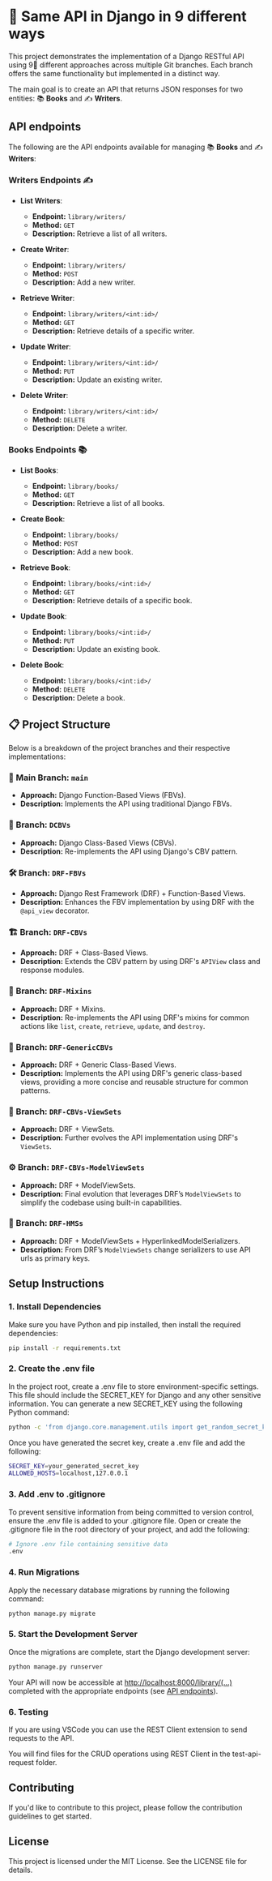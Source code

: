# 🚀 Same API in Django in 9 different ways

This project demonstrates the implementation of a Django RESTful API using 9⃣️ different approaches across multiple Git branches. Each branch offers the same functionality but implemented in a distinct way. 

The main goal is to create an API that returns JSON responses for two entities: 📚 **Books** and ✍️ **Writers**.

## API endpoints

The following are the API endpoints available for managing 📚 **Books** and ✍️ **Writers**:

### Writers Endpoints ✍️

- **List Writers**:

  - **Endpoint:** `library/writers/`
  - **Method:** `GET`
  - **Description:** Retrieve a list of all writers.

- **Create Writer**:

  - **Endpoint:** `library/writers/`
  - **Method:** `POST`
  - **Description:** Add a new writer.

- **Retrieve Writer**:

  - **Endpoint:** `library/writers/<int:id>/`
  - **Method:** `GET`
  - **Description:** Retrieve details of a specific writer.

- **Update Writer**:

  - **Endpoint:** `library/writers/<int:id>/`
  - **Method:** `PUT`
  - **Description:** Update an existing writer.

- **Delete Writer**:
  - **Endpoint:** `library/writers/<int:id>/`
  - **Method:** `DELETE`
  - **Description:** Delete a writer.

### Books Endpoints 📚

- **List Books**:

  - **Endpoint:** `library/books/`
  - **Method:** `GET`
  - **Description:** Retrieve a list of all books.

- **Create Book**:

  - **Endpoint:** `library/books/`
  - **Method:** `POST`
  - **Description:** Add a new book.

- **Retrieve Book**:

  - **Endpoint:** `library/books/<int:id>/`
  - **Method:** `GET`
  - **Description:** Retrieve details of a specific book.

- **Update Book**:

  - **Endpoint:** `library/books/<int:id>/`
  - **Method:** `PUT`
  - **Description:** Update an existing book.

- **Delete Book**:
  - **Endpoint:** `library/books/<int:id>/`
  - **Method:** `DELETE`
  - **Description:** Delete a book.

## 📋 Project Structure

Below is a breakdown of the project branches and their respective implementations:

### 🌿 Main Branch: `main`

- **Approach:** Django Function-Based Views (FBVs).
- **Description:** Implements the API using traditional Django FBVs.

### 🌱 Branch: `DCBVs`

- **Approach:** Django Class-Based Views (CBVs).
- **Description:** Re-implements the API using Django's CBV pattern.

### 🛠️ Branch: `DRF-FBVs`

- **Approach:** Django Rest Framework (DRF) + Function-Based Views.
- **Description:** Enhances the FBV implementation by using DRF with the `@api_view` decorator.

### 🏗️ Branch: `DRF-CBVs`

- **Approach:** DRF + Class-Based Views.
- **Description:** Extends the CBV pattern by using DRF's `APIView` class and response modules.

### 🌿 Branch: `DRF-Mixins`

- **Approach:** DRF + Mixins.
- **Description:** Re-implements the API using DRF's mixins for common actions like `list`, `create`, `retrieve`, `update`, and `destroy`.

### 🌳 Branch: `DRF-GenericCBVs`

- **Approach:** DRF + Generic Class-Based Views.
- **Description:** Implements the API using DRF's generic class-based views, providing a more concise and reusable structure for common patterns.

### 🧰 Branch: `DRF-CBVs-ViewSets`

- **Approach:** DRF + ViewSets.
- **Description:** Further evolves the API implementation using DRF's `ViewSets`.

### ⚙️ Branch: `DRF-CBVs-ModelViewSets`

- **Approach:** DRF + ModelViewSets.
- **Description:** Final evolution that leverages DRF’s `ModelViewSets` to simplify the codebase using built-in capabilities.

### 🧵 Branch: `DRF-HMSs`

- **Approach:** DRF + ModelViewSets + HyperlinkedModelSerializers.
- **Description:** From DRF’s `ModelViewSets` change serializers to use API urls as primary keys.

## Setup Instructions

### 1. Install Dependencies

Make sure you have Python and pip installed, then install the required dependencies:

```bash
pip install -r requirements.txt
```

### 2. Create the .env file

In the project root, create a .env file to store environment-specific settings. This file should include the SECRET_KEY for Django and any other sensitive information. You can generate a new SECRET_KEY using the following Python command:

```bash
python -c 'from django.core.management.utils import get_random_secret_key; print(get_random_secret_key())'
```

Once you have generated the secret key, create a .env file and add the following:

```bash
SECRET_KEY=your_generated_secret_key
ALLOWED_HOSTS=localhost,127.0.0.1
```

### 3. Add .env to .gitignore

To prevent sensitive information from being committed to version control, ensure the .env file is added to your .gitignore file. Open or create the .gitignore file in the root directory of your project, and add the following:

```bash
# Ignore .env file containing sensitive data
.env
```

### 4. Run Migrations

Apply the necessary database migrations by running the following command:

```bash
python manage.py migrate
```

### 5. Start the Development Server

Once the migrations are complete, start the Django development server:

```bash
python manage.py runserver
```

Your API will now be accessible at <http://localhost:8000/library/(...)> completed with the appropriate endpoints (see [API endpoints](#api-endpoints)).

### 6. Testing

If you are using VSCode you can use the REST Client extension to send requests to the API.

You will find files for the CRUD operations using REST Client in the test-api-request folder.

## Contributing

If you'd like to contribute to this project, please follow the contribution guidelines to get started.

## License

This project is licensed under the MIT License. See the LICENSE file for details.
